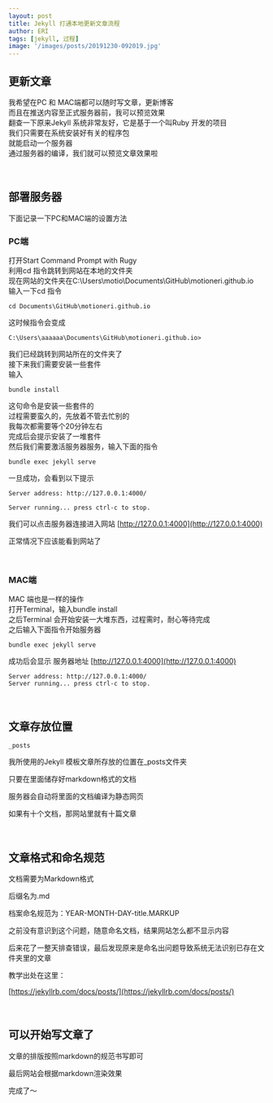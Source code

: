 ```yaml
---
layout: post
title: Jekyll 打通本地更新文章流程
author: ERI
tags: [jekyll, 过程]
image: '/images/posts/20191230-092019.jpg'
---
```


## 更新文章

我希望在PC 和 MAC端都可以随时写文章，更新博客<br>而且在推送内容至正式服务器前，我可以预览效果<br>翻查一下原来Jekyll 系统非常友好，它是基于一个叫Ruby 开发的项目<br>
我们只需要在系统安装好有关的程序包<br>就能启动一个服务器<br>通过服务器的编译，我们就可以预览文章效果啦<br>

<br>

## 部署服务器

下面记录一下PC和MAC端的设置方法

### PC端

打开Start Command Prompt with Rugy<br>利用cd 指令跳转到网站在本地的文件夹<br>现在网站的文件夹在C:\Users\motio\Documents\GitHub\motioneri.github.io<br>输入一下cd 指令<br>

```
cd Documents\GitHub\motioneri.github.io
```

这时候指令会变成<br>

```
C:\Users\aaaaaa\Documents\GitHub\motioneri.github.io>
```

我们已经跳转到网站所在的文件夹了<br>接下来我们需要安装一些套件<br>输入<br>

```
bundle install
```

这句命令是安装一些套件的<br>过程需要蛮久的，先放着不管去忙别的<br>我每次都需要等个20分钟左右<br>完成后会提示安装了一堆套件<br>然后我们需要激活服务器服务，输入下面的指令<br>

```
bundle exec jekyll serve
```

一旦成功，会看到以下提示

```
Server address: http://127.0.0.1:4000/

Server running... press ctrl-c to stop.
```

我们可以点击服务器连接进入网站 [http://127.0.0.1:4000](http://127.0.0.1:4000)

正常情况下应该能看到网站了

<br>

### MAC端

MAC 端也是一样的操作<br>
打开Terminal，输入bundle install<br>
之后Terminal 会开始安装一大堆东西，过程需时，耐心等待完成<br>
之后输入下面指令开始服务器

```
bundle exec jekyll serve
```

成功后会显示 服务器地址  [http://127.0.0.1:4000](http://127.0.0.1:4000)

```
Server address: http://127.0.0.1:4000/
Server running... press ctrl-c to stop.
```



<br>



## 文章存放位置

```
_posts
```

我所使用的Jekyll 模板文章所存放的位置在_posts文件夹

只要在里面储存好markdown格式的文档

服务器会自动将里面的文档编译为静态网页

如果有十个文档，那网站里就有十篇文章



<br>



## 文章格式和命名规范

文档需要为Markdown格式

后缀名为.md

档案命名规范为：YEAR-MONTH-DAY-title.MARKUP

之前没有意识到这个问题，随意命名文档，结果网站怎么都不显示内容

后来花了一整天排查错误，最后发现原来是命名出问题导致系统无法识别已存在文件夹里的文章

教学出处在这里：

[https://jekyllrb.com/docs/posts/](https://jekyllrb.com/docs/posts/)



<br>



## 可以开始写文章了

文章的排版按照markdown的规范书写即可

最后网站会根据markdown渲染效果

完成了～